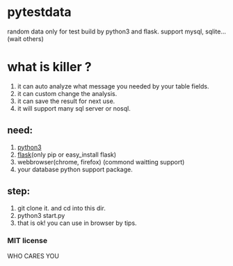 # pytestdata
random data only for test build by python3 and flask.  support mysql, sqlite...(wait others)

# what is killer ?
1. it can auto analyze what message you needed by your table fields.  
2. it can custom change the analysis.  
3. it can save the result for next use.  
4. it will support many sql server or nosql.

## need:
1. [python3](https://www.python.org/)  
2. [flask](http://flask.pocoo.org/)(only pip or easy_install flask)  
3. webbrowser(chrome, firefox) (commond waitting support)  
4. your database python support package.  

## step:
1. git clone it. and cd into this dir.  
2. python3 start.py  
3. that is ok! you can use in browser by tips.

### MIT license
WHO CARES YOU
